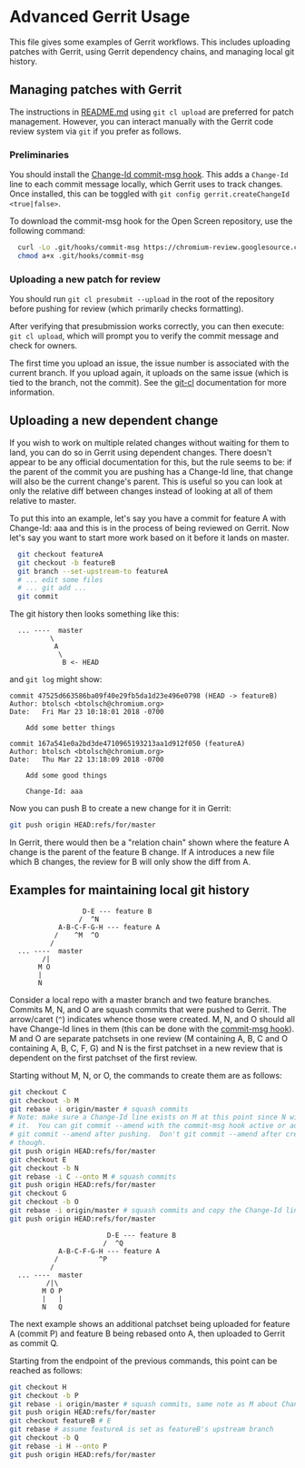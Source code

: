 # Advanced Gerrit Usage

This file gives some examples of Gerrit workflows.  This includes uploading
patches with Gerrit, using Gerrit dependency chains, and managing local git
history.

## Managing patches with Gerrit

The instructions in [README.md](README.md) using `git cl upload` are preferred
for patch management.  However, you can interact manually with the Gerrit code
review system via `git` if you prefer as follows.

### Preliminaries

You should install the
[Change-Id commit-msg hook](https://gerrit-documentation.storage.googleapis.com/Documentation/2.14.7/cmd-hook-commit-msg.html).
This adds a `Change-Id` line to each commit message locally, which Gerrit uses
to track changes.  Once installed, this can be toggled with `git config
gerrit.createChangeId <true|false>`.

To download the commit-msg hook for the Open Screen repository, use the
following command:

```bash
  curl -Lo .git/hooks/commit-msg https://chromium-review.googlesource.com/tools/hooks/commit-msg
  chmod a+x .git/hooks/commit-msg
```

### Uploading a new patch for review

You should run `git cl presubmit --upload` in the root of the repository before pushing for
review (which primarily checks formatting).

After verifying that presubmission works correctly, you can then execute:
`git cl upload`, which will prompt you to verify the commit message and check
for owners.

The first time you upload an issue, the issue number is associated with the
current branch. If you upload again, it uploads on the same issue (which is tied
to the branch, not the commit). See the [git-cl](https://chromium.googlesource.com/chromium/tools/depot_tools.git/+/HEAD/README.git-cl.md) documentation for more information.

## Uploading a new dependent change

If you wish to work on multiple related changes without waiting for them to
land, you can do so in Gerrit using dependent changes.  There doesn't appear to
be any official documentation for this, but the rule seems to be: if the parent
of the commit you are pushing has a Change-Id line, that change will also be the
current change's parent.  This is useful so you can look at only the relative
diff between changes instead of looking at all of them relative to master.

To put this into an example, let's say you have a commit for feature A with
Change-Id: aaa and this is in the process of being reviewed on Gerrit.  Now
let's say you want to start more work based on it before it lands on master.

``` bash
  git checkout featureA
  git checkout -b featureB
  git branch --set-upstream-to featureA
  # ... edit some files
  # ... git add ...
  git commit
```

The git history then looks something like this:

```
  ... ----  master
          \
           A
            \
             B <- HEAD
```

and `git log` might show:

```
commit 47525d663586ba09f40e29fb5da1d23e496e0798 (HEAD -> featureB)
Author: btolsch <btolsch@chromium.org>
Date:   Fri Mar 23 10:18:01 2018 -0700

    Add some better things

commit 167a541e0a2bd3de4710965193213aa1d912f050 (featureA)
Author: btolsch <btolsch@chromium.org>
Date:   Thu Mar 22 13:18:09 2018 -0700

    Add some good things

    Change-Id: aaa
```

Now you can push B to create a new change for it in Gerrit:

``` bash
git push origin HEAD:refs/for/master
```

In Gerrit, there would then be a "relation chain" shown where the feature A
change is the parent of the feature B change.  If A introduces a new file which
B changes, the review for B will only show the diff from A.

## Examples for maintaining local git history

```
                  D-E --- feature B
                 /  ^N
            A-B-C-F-G-H --- feature A
           /    ^M  ^O
          /
  ... ----  master
        /|
       M O
       |
       N
```

Consider a local repo with a master branch and two feature branches.  Commits M,
N, and O are squash commits that were pushed to Gerrit.  The arrow/caret (`^`)
indicates whence those were created.  M, N, and O should all have Change-Id
lines in them (this can be done with the [commit-msg
hook](https://gerrit-documentation.storage.googleapis.com/Documentation/2.14.7/cmd-hook-commit-msg.html)).
M and O are separate patchsets in one review (M containing A, B, C and O
containing A, B, C, F, G) and N is the first patchset in a new review that is
dependent on the first patchset of the first review.

Starting without M, N, or O, the commands to create them are as follows:

``` bash
git checkout C
git checkout -b M
git rebase -i origin/master # squash commits
# Note: make sure a Change-Id line exists on M at this point since N will need
# it.  You can git commit --amend with the commit-msg hook active or add it via
# git commit --amend after pushing.  Don't git commit --amend after creating N
# though.
git push origin HEAD:refs/for/master
git checkout E
git checkout -b N
git rebase -i C --onto M # squash commits
git push origin HEAD:refs/for/master
git checkout G
git checkout -b O
git rebase -i origin/master # squash commits and copy the Change-Id line from M
git push origin HEAD:refs/for/master
```

```
                        D-E --- feature B
                       /  ^Q
            A-B-C-F-G-H --- feature A
           /          ^P
          /
  ... ----  master
         /|\
        M O P
        |   |
        N   Q
```

The next example shows an additional patchset being uploaded for feature A
(commit P) and feature B being rebased onto A, then uploaded to Gerrit as commit
Q.

Starting from the endpoint of the previous commands, this point can be reached
as follows:

``` bash
git checkout H
git checkout -b P
git rebase -i origin/master # squash commits, same note as M about Change-Id
git push origin HEAD:refs/for/master
git checkout featureB # E
git rebase # assume featureA is set as featureB's upstream branch
git checkout -b Q
git rebase -i H --onto P
git push origin HEAD:refs/for/master
```
